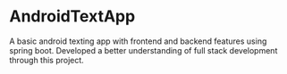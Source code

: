 # AndroidTextApp
A basic android texting app with frontend and backend features using spring boot. Developed a better understanding of full stack development through this project. 
